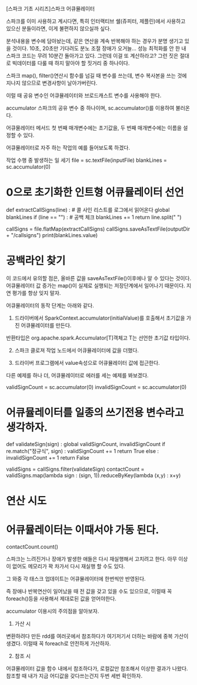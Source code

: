 [스파크 기초 시리즈]스파크 어큐뮬레이터

스파크를 이미 사용하고 계시다면, 특히 인터랙티브 쉘(쥬피터, 제플린)에서 사용하고 있으신 분들이라면, 이게 불편하지 않으실까 싶다.

분석내용을 변수에 담아놨는데, 같은 연산을 계속 반복해야 하는 경우가 분명 생기고 있을 것이다. 10초, 20초만 기다려도 분노 조절 장애가 오거늘... 성능 최적화를 안 한 내 스파크 코드는 무려 10분간 돌아가고 있다. 그런데 이걸 또 계산하라고? 그런 짓은 절대로 빅데이터를 다룰 때 하지 말아야 할 짓거리 중 하나이다.



스파크 map(), filter()연산시 함수를 넘길 때 변수를 쓰는데, 변수 복사본을 쓰는 것에 지나지 않으므로 변경사항이 날아가버린다. 

이럴 때 공유 변수인 어큐뮬레이터와 브로드캐스트 변수를 사용해야 한다.



accumulator
스파크의 공유 변수 중 하나이며, sc.accumulator()를 이용하여 불러온다.

어큐물레이터 메서드 첫 번째 매개변수에는 초기값을, 두 번째 매개변수에는 이름을 설정할 수 있다.

어큐뮬레이터로 자주 하는 작업의 예를 들어보도록 하겠다.



작업 수행 중 발생하는 일 세기
file = sc.textFile(inputFile)
blankLines = sc.accumulator(0)
# 0으로 초기화한 인트형 어큐뮬레이터 선언

def extractCallSigns(line) : # 콜 사인 리스트를 로그에서 읽어온다
    global blankLines
    if (line == "") : # 공백 체크
        blankLines += 1
    return line.split(" ")

callSigns = file.flatMap(extractCallSigns)
callSigns.saveAsTextFile(outputDir + "/callsigns")
print(blankLines.value)
# 공백라인 찾기
이 코드에서 유의할 점은, 올바른 값을 saveAsTextFile()이후에나 알 수 있다는 것이다. 어큐뮬레이터 값 증가는 map()이 실제로 실행되는 저장단계에서 일어나기 때문이다. 지연 평가를 항상 잊지 말자.



어큐뮬레이터의 동작 단계는 아래와 같다.



1. 드라이버에서 SparkContext.accumulator(initialValue)를 호출해서 초기값을 가진 어큐뮬레이터를 만든다.

반환타입은 org.apache.spark.Accumulator[T]객체고 T는 선언한 초기값 타입이다.

2. 스파크 클로져 작업 노드에서 어큐뮬레이터에 값을 더했다.

3. 드라이버 프로그램에서 value속성으로 어큐뮬레이터 값에 접근한다.



다른 예제를 하나 더, 어큐뮬레이터로 에러를 세는 예제를 봐보겠다.



validSignCount = sc.accumulator(0)
invalidSignCount = sc.accumulator(0)
# 어큐뮬레이터를 일종의 쓰기전용 변수라고 생각하자.

def validateSign(sign) :
    global validSignCount, invalidSignCount
    if re.match("정규식", sign) :
        validSignCount += 1
        return True
    else :
        invalidSignCount += 1
        return False

validSigns = callSigns.filter(validateSign)
contactCount = validSigns.map(lambda sign : (sign, 1)).reduceByKey(lambda (x,y) : x+y)

# 연산 시도
# 어큐뮬레이터는 이때서야 가동 된다.
contactCount.count()


스파크는 느려진거나 장애가 발생한 애들은 다시 재실행해서 고치려고 한다. 아무 이상이 없어도 메모리가 꽉 차가서 다시 재실행 할 수도 있다.



그 와중 각 태스크 업데이트는 어큐뮬레이터에 한번씩만 반영된다.

 즉 장애나 반복연산이 일어났을 때 전 값을 갖고 있을 수도 있으므로, 이럴때 꼭 foreach()등을 사용해서 제대로된 값을 얻어야한다.



accumulator 이용시의 주의점을 알아보자.

1. 가산 시

변환하려다 만든 rdd를 여러곳에서 참조하다가 여기저기서 더하는 바람에 중복 가산이 생겼다. 이럴때 꼭 foreach로 안전하게 가산하자.



2. 참조 시

어큐뮬레이터 값을 함수 내에서 참조하다가, 로컬값만 참조해서 이상한 결과가 나왔다. 참조할 때 내가 지금 어디값을 갖다쓰는건지 두번 세번 확인하자.



